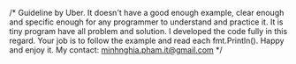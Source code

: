 /*
Guideline by Uber. It doesn't have a good enough example, clear enough and specific enough for any programmer to
understand and practice it. It is tiny program have all problem and solution. I developed the code fully in this regard.
Your job is to follow the example and read each fmt.Println(). Happy and enjoy it.
My contact: minhnghia.pham.it@gmail.com
*/